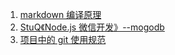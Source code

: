 1. [markdown 编译原理](https://www.villainhr.com/page/2016/08/26/markdown%20%E7%BC%96%E8%AF%91%E5%8E%9F%E7%90%86)
2. [StuQ《Node.js 微信开发》--mogodb](https://i5ting.github.io/wechat-dev-with-nodejs/index.html)
3. [项目中的 git 使用规范](https://jaeger.itscoder.com/dev/2018/09/12/using-git-in-project.html)
